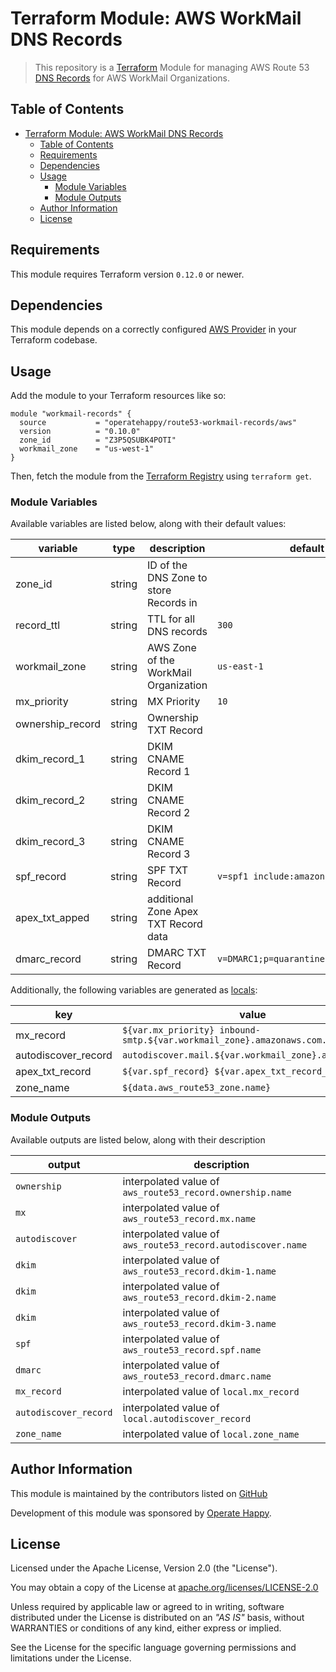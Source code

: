 # Terraform Module: AWS WorkMail DNS Records

> This repository is a [Terraform](https://terraform.io/) Module for managing AWS Route 53 [DNS Records](https://docs.aws.amazon.com/workmail/latest/adminguide/add_domain.html) for AWS WorkMail Organizations.

## Table of Contents

- [Terraform Module: AWS WorkMail DNS Records](#terraform-module-aws-workmail-dns-records)
  - [Table of Contents](#table-of-contents)
  - [Requirements](#requirements)
  - [Dependencies](#dependencies)
  - [Usage](#usage)
    - [Module Variables](#module-variables)
    - [Module Outputs](#module-outputs)
  - [Author Information](#author-information)
  - [License](#license)

## Requirements

This module requires Terraform version `0.12.0` or newer.

## Dependencies

This module depends on a correctly configured [AWS Provider](https://www.terraform.io/docs/providers/aws/index.html) in your Terraform codebase.

## Usage

Add the module to your Terraform resources like so:

```hcl
module "workmail-records" {
  source           = "operatehappy/route53-workmail-records/aws"
  version          = "0.10.0"
  zone_id          = "Z3P5QSUBK4POTI"
  workmail_zone    = "us-west-1"
}
```

Then, fetch the module from the [Terraform Registry](https://registry.terraform.io/modules/operatehappy/route53-workmail-records) using `terraform get`.

### Module Variables

Available variables are listed below, along with their default values:

| variable         | type   | description                                         | default                               |
|------------------|--------|-----------------------------------------------------|---------------------------------------|
| zone_id          | string | ID of the DNS Zone to store Records in              |                                       |
| record_ttl       | string | TTL for all DNS records                             | `300`                                 |
| workmail_zone    | string | AWS Zone of the WorkMail Organization               | `us-east-1` |                         |
| mx_priority      | string | MX Priority                                         | `10`                                  |
| ownership_record | string | Ownership TXT Record                                |                                       |
| dkim_record_1    | string | DKIM CNAME Record 1                                 |                                       |
| dkim_record_2    | string | DKIM CNAME Record 2                                 |                                       |
| dkim_record_3    | string | DKIM CNAME Record 3                                 |                                       |
| spf_record       | string | SPF TXT Record                                      | `v=spf1 include:amazonses.com ~all;`  |
| apex_txt_apped   | string | additional Zone Apex TXT Record data                |                                       |
| dmarc_record     | string | DMARC TXT Record                                    | `v=DMARC1;p=quarantine;pct=100;fo=1;` |

Additionally, the following variables are generated as [locals](https://www.terraform.io/docs/configuration/locals.html):

| key                 | value                                                                 |
|---------------------|-----------------------------------------------------------------------|
| mx_record           | `${var.mx_priority} inbound-smtp.${var.workmail_zone}.amazonaws.com.` |
| autodiscover_record | `autodiscover.mail.${var.workmail_zone}.awsapps.com.`                 |
| apex_txt_record     | `${var.spf_record} ${var.apex_txt_record_append}`                     |
| zone_name           | `${data.aws_route53_zone.name}`                                       |

### Module Outputs

Available outputs are listed below, along with their description

| output                | description                                                  |
|-----------------------|--------------------------------------------------------------|
| `ownership`           | interpolated value of `aws_route53_record.ownership.name`    |
| `mx`                  | interpolated value of `aws_route53_record.mx.name`           |
| `autodiscover`        | interpolated value of `aws_route53_record.autodiscover.name` |
| `dkim`                | interpolated value of `aws_route53_record.dkim-1.name`       |
| `dkim`                | interpolated value of `aws_route53_record.dkim-2.name`       |
| `dkim`                | interpolated value of `aws_route53_record.dkim-3.name`       |
| `spf`                 | interpolated value of `aws_route53_record.spf.name`          |
| `dmarc`               | interpolated value of `aws_route53_record.dmarc.name`        |
| `mx_record`           | interpolated value of `local.mx_record`                      |
| `autodiscover_record` | interpolated value of `local.autodiscover_record`            |
| `zone_name`           | interpolated value of `local.zone_name`                      |

## Author Information

This module is maintained by the contributors listed on [GitHub](https://github.com/operatehappy/terraform-aws-route53-workmail-records/graphs/contributors)

Development of this module was sponsored by [Operate Happy](https://github.com/operatehappy).

## License

Licensed under the Apache License, Version 2.0 (the "License").

You may obtain a copy of the License at [apache.org/licenses/LICENSE-2.0](http://www.apache.org/licenses/LICENSE-2.0)

Unless required by applicable law or agreed to in writing, software distributed under the License is distributed on an _"AS IS"_ basis, without WARRANTIES or conditions of any kind, either express or implied.

See the License for the specific language governing permissions and limitations under the License.
